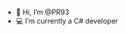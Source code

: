 - 👋 Hi, I’m @PR93
- :computer: I’m currently a C# developer 
  
  
    
  
     
    
          
  
  
      
       
  
   
  
